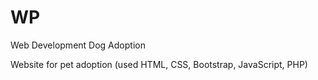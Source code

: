 # WP
Web Development Dog Adoption

Website for pet adoption (used HTML, CSS, Bootstrap, JavaScript, PHP)

